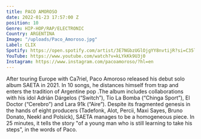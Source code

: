 ```yaml
---
title: PACO AMOROSO
date: 2022-01-23 17:57:00 Z
position: 10
Genre: HIP-HOP/RAP/ELECTRONIC
Country: ARGENTINA
Image: "/uploads/Paco_Amoroso.jpg"
Label: CLIX
Spotify: https://open.spotify.com/artist/3E7NGbzUGlOjgYY8nvtijR?si=C35lGl0NSr6ROvNS5RBPmQ
YouTube: https://www.youtube.com/watch?v=kLYkKk9U3j0
Instagram: https://www.instagram.com/pacoamoroso/?hl=en
---
```


After touring Europe with Ca7riel, Paco Amoroso released his debut solo album SAETA in 2021. In 10 songs, he distances himself from trap and enters the tradition of Argentine pop .The album includes collaborations with his idol Adrián Dárgelos (“Switch”), Tío La Bomba (“Chinga Sport”), El Doctor (“Cerebro”) and Lara 91k (“Aire”). Despite its fragmented genesis in the hands of eight producers (Tadefonk, Alot, Percii, Maxi Sayes, Bruno Donato, Neekl and Polsick), SAETA manages to be a homogeneous piece. In 25 minutes, it tells the story "of a young man who is still learning to take his steps", in the words of Paco.